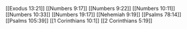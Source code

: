 [[Exodus 13:21]]
[[Numbers 9:17]]
[[Numbers 9:22]]
[[Numbers 10:11]]
[[Numbers 10:33]]
[[Numbers 19:17]]
[[Nehemiah 9:19]]
[[Psalms 78:14]]
[[Psalms 105:39]]
[[1 Corinthians 10:1]]
[[2 Corinthians 5:19]]
